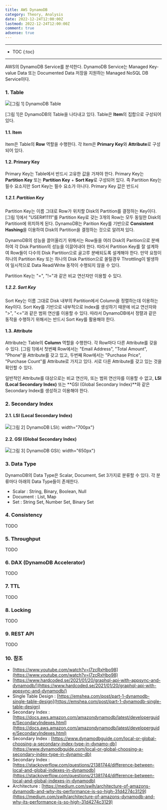 ```yaml
---
title: AWS DynamoDB
category: Theory, Analysis
date: 2022-12-24T12:00:00Z
lastmod: 2022-12-24T12:00:00Z
comment: true
adsense: true
---
```


***

* TOC
{:toc}

***

AWS의 DynamoDB Service를 분석한다. DynamoDB Service는 Managed Key-value Data 또는 Documented Data 저장을 지원하는 Managed NoSQL DB Service이다.

### 1. Table

![[그림 1] DynamoDB Table]({{site.baseurl}}/images/theory_analysis/AWS_DynamoDB/AWS_DynamoDB_BaseTable.PNG)

[그림 1]은 DynamoDB의 Table을 나타내고 있다. Table은 **Item**의 집합으로 구성되어 있다.

#### 1.1. Item

Item은 Table의 **Row** 역할을 수행한다. 각 Item은 **Primary Key**와 **Attribute**로 구성되어 있다.

#### 1.2. Primary Key

Primary Key는 Table에서 반드시 고유한 값을 가져야 한다. Primary Key는 **Partition Key** 또는 **Partition Key** + **Sort Key**로 구성되어 있다. 즉 Partition Key는 필수 요소지만 Sort Key는 필수 요소가 아니다. Primary Key 값은 반드시 

##### 1.2.1. Partition Key

Partition Key는 이름 그대로 Row가 위치할 Disk의 Partition를 결정하는 Key이다. [그림 1]에서 "USER#1111"를 Partition Key로 갖는 3개의 Row는 모두 동일한 Disk의 Partition에 위치하게 된다. DynamoDB는 Parition Key를 기반으로 **Consistent Hashing**을 이용하여 Disk의 Partition을 결정하는 것으로 알려져 있다.

DynamoDB의 성능을 끌어올리기 위해서는 Row들을 여러 Disk의 Parition으로 분배하여 각 Disk Partition의 성능을 이끌어내야 한다. 따라서 Partition Key를 잘 설계하여 Row들이 다수의 Disk Partition으로 골고루 분배되도록 설계해야 한다. 만약 요청이 하나의 Partition Key 또는 하나의 Disk Partition으로 쏠릴경우 Throttling이 발생하여 일시적으로 Data Read/Write 동작이 수행되지 않을 수 있다.

Partition Key는 "=", "!="과 같은 비교 연산자만 이용할 수 있다.

##### 1.2.2. Sort Key

Sort Key는 이름 그대로 Disk 내부의 Partition에서 Column을 정렬하는데 이용하는 Key이다. Sort Key를 기반으로 내부적으로 Index를 생성하기 때문에 비교 연산자와 ">", "<="과 같은 범위 연산를 이용할 수 있다. 따라서 DynamoDB에서 정렬과 같은 동작을 수행하기 위해서는 반드시 Sort Key를 활용해야 한다.

#### 1.3. Attribute

Attribute는 Table의 **Column** 역할을 수행한다. 각 Row마다 다른 Attribute를 갖을 수 있다. [그림 1]에서 첫번째 Row에서는 "Email Address", "Total Amount", "Phone"을 Attribute를 갖고 있고, 두번째 Row에서는 "Purchase Price", "Purchase Count"를 Attribute로 가지고 있다. 서로 다른 Attribute를 갖고 있는 것을 확인할 수 있다.

일반적인 Attribute를 대상으로는 비교 연산자, 또는 범위 연산자를 이용할 수 없고, **LSI (Local Secondary Index)** 또는 **GSI (Global Secondary Index)**와 같은 Secondary Index를 생성하고 이용해야 한다.

### 2. Secondary Index

#### 2.1. LSI (Local Secondary Index)

![[그림 2] DynamoDB LSI]({{site.baseurl}}/images/theory_analysis/AWS_DynamoDB/AWS_DynamoDB_LSI.PNG){: width="700px"}

#### 2.2. GSI (Global Secondary Index)

![[그림 3] DynamoDB GSI]({{site.baseurl}}/images/theory_analysis/AWS_DynamoDB/AWS_DynamoDB_GSI.PNG){: width="650px"}

### 3. Data Type

DynamoDB의 Data Type은 Scalar, Document, Set 3가지로 분류할 수 있다. 각 분류마다 아래의 Data Type들이 존재한다.

* Scalar : String, Binary, Boolean, Null
* Document : List, Map
* Set : String Set, Number Set, Binary Set

### 4. Consistency

TODO

### 5. Throughput

TODO

### 6. DAX (DynamoDB Accelerator)

TODO

### 7. TTL

TODO

### 8. Locking

TODO

### 9. REST API

TODO

### 10. 참조

* [https://www.youtube.com/watch?v=I7zcRxHbo98](https://www.youtube.com/watch?v=I7zcRxHbo98)
* [https://www.hardcoded.se/2021/01/20/graphql-api-with-appsync-and-dynamodb/](https://www.hardcoded.se/2021/01/20/graphql-api-with-appsync-and-dynamodb/)
* Single Table Design : [https://emshea.com/post/part-1-dynamodb-single-table-design](https://emshea.com/post/part-1-dynamodb-single-table-design)
* Secondary Index : [https://docs.aws.amazon.com/amazondynamodb/latest/developerguide/SecondaryIndexes.html](https://docs.aws.amazon.com/amazondynamodb/latest/developerguide/SecondaryIndexes.html)
* Secondary Index : [https://www.dynamodbguide.com/local-or-global-choosing-a-secondary-index-type-in-dynamo-db](https://www.dynamodbguide.com/local-or-global-choosing-a-secondary-index-type-in-dynamo-db)
* Secondary Index : [https://stackoverflow.com/questions/21381744/difference-between-local-and-global-indexes-in-dynamodb](https://stackoverflow.com/questions/21381744/difference-between-local-and-global-indexes-in-dynamodb)
* Architecture : [https://medium.com/swlh/architecture-of-amazons-dynamodb-and-why-its-performance-is-so-high-31d4274c3129](https://medium.com/swlh/architecture-of-amazons-dynamodb-and-why-its-performance-is-so-high-31d4274c3129)